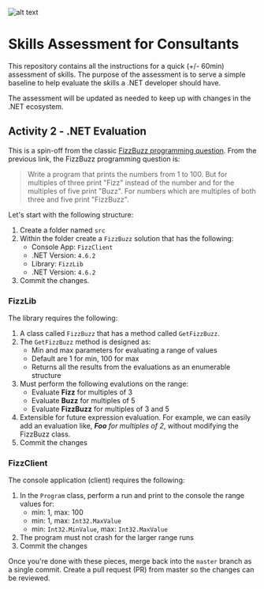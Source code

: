 ![alt text](http://lozanotek.com/images/logo.gif "Created by Lozanotek, Inc.") 
# Skills Assessment for Consultants

This repository contains all the instructions for a quick (+/- 60min) assessment of skills. The purpose of the assessment is to serve a simple baseline to help evaluate the skills a .NET developer should have.

The assessment will be updated as needed to keep up with changes in the .NET ecosystem.

## Activity 2 - .NET Evaluation
This is a spin-off from the classic [FizzBuzz programming question](https://blog.codinghorror.com/why-cant-programmers-program). From the previous link, the FizzBuzz programming question is:

> Write a program that prints the numbers from 1 to 100. But for multiples of three print "Fizz" instead of the number and for the multiples of five print "Buzz". For numbers which are multiples of both three and five print "FizzBuzz".

Let's start with the following structure:

1. Create a folder named `src`
2. Within the folder create a `FizzBuzz` solution that has the following:
   * Console App: `FizzClient`
   * .NET Version: `4.6.2`
   * Library: `FizzLib`
   * .NET Version: `4.6.2`
3. Commit the changes.

### FizzLib
The library requires the following:

1. A class called `FizzBuzz` that has a method called `GetFizzBuzz`.
2. The `GetFizzBuzz` method is designed as:
   * Min and max parameters for evaluating a range of values
   * Default are 1 for min, 100 for max
   * Returns all the results from the evaluations as an enumerable structure
3. Must perform the following evalutions on the range:
   * Evaluate **Fizz** for multiples of 3
   * Evaluate **Buzz** for multiples of 5
   * Evaluate **FizzBuzz** for multiples of 3 and 5
4. Extensible for future expression evaluation. For example, we can easily add an evaluation like, _**Foo** for multiples of 2_, without modifying the FizzBuzz class.
5. Commit the changes

### FizzClient
The console application (client) requires the following:

1. In the `Program` class, perform a run and print to the console the range values for:
   * min: 1, max: 100
   * min: 1, max: `Int32.MaxValue`
   * min: `Int32.MinValue`, max: `Int32.MaxValue`
2. The program must not crash for the larger range runs
3. Commit the changes

Once you're done with these pieces, merge back into the `master` branch as a single commit. Create a pull request (PR) from master so the changes can be reviewed.